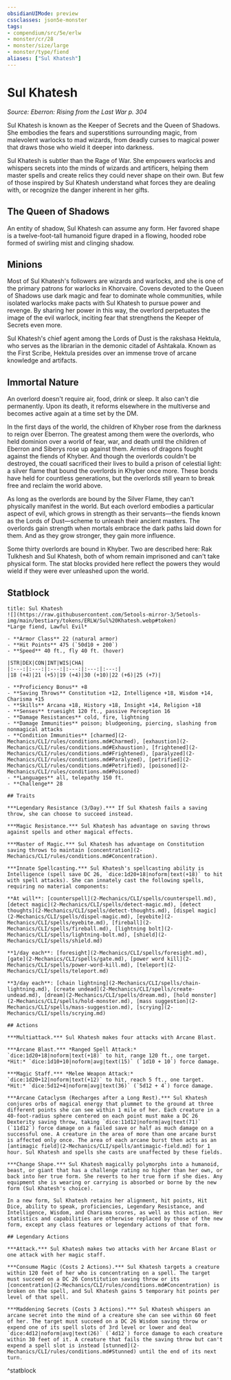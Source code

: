 ```yaml
---
obsidianUIMode: preview
cssclasses: json5e-monster
tags:
- compendium/src/5e/erlw
- monster/cr/28
- monster/size/large
- monster/type/fiend
aliases: ["Sul Khatesh"]
---
```

# Sul Khatesh
*Source: Eberron: Rising from the Last War p. 304*  

Sul Khatesh is known as the Keeper of Secrets and the Queen of Shadows. She embodies the fears and superstitions surrounding magic, from malevolent warlocks to mad wizards, from deadly curses to magical power that draws those who wield it deeper into darkness.

Sul Khatesh is subtler than the Rage of War. She empowers warlocks and whispers secrets into the minds of wizards and artificers, helping them master spells and create relics they could never shape on their own. But few of those inspired by Sul Khatesh understand what forces they are dealing with, or recognize the danger inherent in her gifts.

## The Queen of Shadows

An entity of shadow, Sul Khatesh can assume any form. Her favored shape is a twelve-foot-tall humanoid figure draped in a flowing, hooded robe formed of swirling mist and clinging shadow.

## Minions

Most of Sul Khatesh's followers are wizards and warlocks, and she is one of the primary patrons for warlocks in Khorvaire. Covens devoted to the Queen of Shadows use dark magic and fear to dominate whole communities, while isolated warlocks make pacts with Sul Khatesh to pursue power and revenge. By sharing her power in this way, the overlord perpetuates the image of the evil warlock, inciting fear that strengthens the Keeper of Secrets even more.

Sul Khatesh's chief agent among the Lords of Dust is the rakshasa Hektula, who serves as the librarian in the demonic citadel of Ashtakala. Known as the First Scribe, Hektula presides over an immense trove of arcane knowledge and artifacts.

## Immortal Nature

An overlord doesn't require air, food, drink or sleep. It also can't die permanently. Upon its death, it reforms elsewhere in the multiverse and becomes active again at a time set by the DM.

In the first days of the world, the children of Khyber rose from the darkness to reign over Eberron. The greatest among them were the overlords, who held dominion over a world of fear, war, and death until the children of Eberron and Siberys rose up against them. Armies of dragons fought against the fiends of Khyber. And though the overlords couldn't be destroyed, the couatl sacrificed their lives to build a prison of celestial light: a silver flame that bound the overlords in Khyber once more. These bonds have held for countless generations, but the overlords still yearn to break free and reclaim the world above.

As long as the overlords are bound by the Silver Flame, they can't physically manifest in the world. But each overlord embodies a particular aspect of evil, which grows in strength as their servants—the fiends known as the Lords of Dust—scheme to unleash their ancient masters. The overlords gain strength when mortals embrace the dark paths laid down for them. And as they grow stronger, they gain more influence.

Some thirty overlords are bound in Khyber. Two are described here: Rak Tulkhesh and Sul Khatesh, both of whom remain imprisoned and can't take physical form. The stat blocks provided here reflect the powers they would wield if they were ever unleashed upon the world.

## Statblock

```ad-statblock
title: Sul Khatesh
![](https://raw.githubusercontent.com/5etools-mirror-3/5etools-img/main/bestiary/tokens/ERLW/Sul%20Khatesh.webp#token)
*Large fiend, Lawful Evil*

- **Armor Class** 22 (natural armor)
- **Hit Points** 475 (`50d10 + 200`)
- **Speed** 40 ft., fly 40 ft. (hover)

|STR|DEX|CON|INT|WIS|CHA|
|:---:|:---:|:---:|:---:|:---:|:---:|
|18 (+4)|21 (+5)|19 (+4)|30 (+10)|22 (+6)|25 (+7)|

- **Proficiency Bonus** +8
- **Saving Throws** Constitution +12, Intelligence +18, Wisdom +14, Charisma +15
- **Skills** Arcana +18, History +18, Insight +14, Religion +18
- **Senses** truesight 120 ft., passive Perception 16
- **Damage Resistances** cold, fire, lightning
- **Damage Immunities** poison; bludgeoning, piercing, slashing from nonmagical attacks
- **Condition Immunities** [charmed](2-Mechanics/CLI/rules/conditions.md#Charmed), [exhaustion](2-Mechanics/CLI/rules/conditions.md#Exhaustion), [frightened](2-Mechanics/CLI/rules/conditions.md#Frightened), [paralyzed](2-Mechanics/CLI/rules/conditions.md#Paralyzed), [petrified](2-Mechanics/CLI/rules/conditions.md#Petrified), [poisoned](2-Mechanics/CLI/rules/conditions.md#Poisoned)
- **Languages** all, telepathy 150 ft.
- **Challenge** 28

## Traits

***Legendary Resistance (3/Day).*** If Sul Khatesh fails a saving throw, she can choose to succeed instead.

***Magic Resistance.*** Sul Khatesh has advantage on saving throws against spells and other magical effects.

***Master of Magic.*** Sul Khatesh has advantage on Constitution saving throws to maintain [concentration](2-Mechanics/CLI/rules/conditions.md#Concentration).

***Innate Spellcasting.*** Sul Khatesh's spellcasting ability is Intelligence (spell save DC 26, `dice:1d20+18|noform|text(+18)` to hit with spell attacks). She can innately cast the following spells, requiring no material components:

**At will**: [counterspell](2-Mechanics/CLI/spells/counterspell.md), [detect magic](2-Mechanics/CLI/spells/detect-magic.md), [detect thoughts](2-Mechanics/CLI/spells/detect-thoughts.md), [dispel magic](2-Mechanics/CLI/spells/dispel-magic.md), [eyebite](2-Mechanics/CLI/spells/eyebite.md), [fireball](2-Mechanics/CLI/spells/fireball.md), [lightning bolt](2-Mechanics/CLI/spells/lightning-bolt.md), [shield](2-Mechanics/CLI/spells/shield.md)

**1/day each**: [foresight](2-Mechanics/CLI/spells/foresight.md), [gate](2-Mechanics/CLI/spells/gate.md), [power word kill](2-Mechanics/CLI/spells/power-word-kill.md), [teleport](2-Mechanics/CLI/spells/teleport.md)

**3/day each**: [chain lightning](2-Mechanics/CLI/spells/chain-lightning.md), [create undead](2-Mechanics/CLI/spells/create-undead.md), [dream](2-Mechanics/CLI/spells/dream.md), [hold monster](2-Mechanics/CLI/spells/hold-monster.md), [mass suggestion](2-Mechanics/CLI/spells/mass-suggestion.md), [scrying](2-Mechanics/CLI/spells/scrying.md)

## Actions

***Multiattack.*** Sul Khatesh makes four attacks with Arcane Blast.

***Arcane Blast.*** *Ranged Spell Attack:* `dice:1d20+18|noform|text(+18)` to hit, range 120 ft., one target. *Hit:* `dice:1d10+10|noform|avg|text(15)` (`1d10 + 10`) force damage.

***Magic Staff.*** *Melee Weapon Attack:* `dice:1d20+12|noform|text(+12)` to hit, reach 5 ft., one target. *Hit:* `dice:5d12+4|noform|avg|text(36)` (`5d12 + 4`) force damage.

***Arcane Cataclysm (Recharges after a Long Rest).*** Sul Khatesh conjures orbs of magical energy that plummet to the ground at three different points she can see within 1 mile of her. Each creature in a 40-foot-radius sphere centered on each point must make a DC 26 Dexterity saving throw, taking `dice:11d12|noform|avg|text(71)` (`11d12`) force damage on a failed save or half as much damage on a successful one. A creature in the area of more than one arcane burst is affected only once. The area of each arcane burst then acts as an [antimagic field](2-Mechanics/CLI/spells/antimagic-field.md) for 1 hour. Sul Khatesh and spells she casts are unaffected by these fields.

***Change Shape.*** Sul Khatesh magically polymorphs into a humanoid, beast, or giant that has a challenge rating no higher than her own, or back into her true form. She reverts to her true form if she dies. Any equipment she is wearing or carrying is absorbed or borne by the new form (Sul Khatesh's choice).

In a new form, Sul Khatesh retains her alignment, hit points, Hit Dice, ability to speak, proficiencies, Legendary Resistance, and Intelligence, Wisdom, and Charisma scores, as well as this action. Her statistics and capabilities are otherwise replaced by those of the new form, except any class features or legendary actions of that form.

## Legendary Actions

***Attack.*** Sul Khatesh makes two attacks with her Arcane Blast or one attack with her magic staff.

***Consume Magic (Costs 2 Actions).*** Sul Khatesh targets a creature within 120 feet of her who is concentrating on a spell. The target must succeed on a DC 26 Constitution saving throw or its [concentration](2-Mechanics/CLI/rules/conditions.md#Concentration) is broken on the spell, and Sul Khatesh gains 5 temporary hit points per level of that spell.

***Maddening Secrets (Costs 3 Actions).*** Sul Khatesh whispers an arcane secret into the mind of a creature she can see within 60 feet of her. The target must succeed on a DC 26 Wisdom saving throw or expend one of its spell slots of 3rd level or lower and deal `dice:4d12|noform|avg|text(26)` (`4d12`) force damage to each creature within 30 feet of it. A creature that fails the saving throw but can't expend a spell slot is instead [stunned](2-Mechanics/CLI/rules/conditions.md#Stunned) until the end of its next turn.
```
^statblock